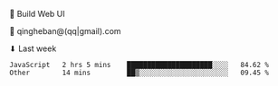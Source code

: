 🧙 Build Web UI

📧 qingheban@(qq|gmail).com

⬇ Last week

<!--START_SECTION:waka-->

```text
JavaScript   2 hrs 5 mins    █████████████████████░░░░   84.62 %
Other        14 mins         ██▒░░░░░░░░░░░░░░░░░░░░░░   09.45 %
```

<!--END_SECTION:waka-->

<!--
**banqinghe/banqinghe** is a ✨ _special_ ✨ repository because its `README.md` (this file) appears on your GitHub profile.

Here are some ideas to get you started:

- 🔭 I’m currently working on ...
- 🌱 I’m currently learning ...
- 👯 I’m looking to collaborate on ...
- 🤔 I’m looking for help with ...
- 💬 Ask me about ...
- 📫 How to reach me: ...
- 😄 Pronouns: ...
- ⚡ Fun fact: ...
-->
